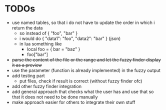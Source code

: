 # TODOs

* use named tables, so that i do not have to update the order in which i return the data
  * so instead of { "foo", "bar" }
  * i would do { "data1": "foo", "data2": "bar" } (json)
  * in lua something like
    * local foo = { bar = "baz" }
    * foo["bar"]
* ~~parse the content of the file or the range and let the fuzzy finder display it as a preview~~
* use the parameter (function is already implemented) in the fuzzy output
* add testing part
  * put files, check if result is correct (without fuzzy finder ofc)
* add other fuzzy finder integration
 * add general approach that checks what the user has and use that so that it does not need to be done manually
 * make approach easier for others to integrate their own stuff
